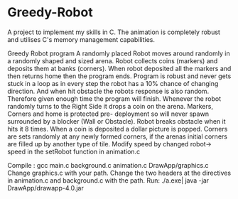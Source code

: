 # Greedy-Robot
A project to implement my skills in C. The animation is completely robust and utilises C's memory management capabilities.

Greedy Robot program
A randomly placed Robot moves around randomly in a randomly shaped and sized arena. Robot collects coins (markers) and deposits them at banks (corners). When robot deposited all the markers and then returns home then the program ends.
Program is robust and never gets stuck in a loop as in every step the robot has a 10% chance of changing direction. And when hit obstacle the robots response is also random. Therefore given enough time the program will finish. Whenever the robot randomly turns to the Right Side it drops a coin on the arena.
Markers, Corners and home is protected pre- deployment so will never spawn surrounded by a blocker (Wall or Obstacle). Robot breaks obstacle when it hits it 8 times. When a coin is deposited a dollar picture is popped. Corners are sets randomly at any newly formed corners, if the arenas initial corners are filled up by another type of tile.
Modify speed by changed robot-> speed in the setRobot function in animation.c


Compile :
gcc main.c background.c animation.c DrawApp/graphics.c  
Change graphics.c with your path. Change the two headers at the directives in animation.c and background.c with the path. 
Run:
./a.exe| java -jar DrawApp/drawapp-4.0.jar
